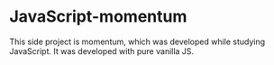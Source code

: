 # JavaScript-momentum
This side project is momentum, which was developed while studying JavaScript. It was developed with pure vanilla JS.
